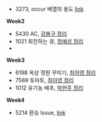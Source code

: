 - 3273, occur 배열의 용도 [link](https://github.com/alps-jbnu/22ALPStudy/issues/47)

**Week2**
- 5430 AC, [강봉구 정리](https://github.com/alps-jbnu/22ALPStudy/blob/master/Data_Structure/Code/rkdbq/README.md)
- 1021 회전하는 큐, [정예성 정리](https://github.com/alps-jbnu/22ALPStudy/blob/master/Data_Structure/Code/jys-jeong/Readme.md)
- 
**Week3**
- 6198 옥상 정원 꾸미기, [최아영 정리](https://github.com/jys-jeong/22ALPStudy/blob/master/Data_Structure/Code/IMAYOUNG/Readme.md)
- 7569 토마토, [최아영 정리](https://github.com/jys-jeong/22ALPStudy/blob/master/Data_Structure/Code/IMAYOUNG/BFS/README.md)
- 1012 유기농 배추, [박현주 정리](https://github.com/jys-jeong/22ALPStudy/blob/master/Data_Structure/Code/Zoe305/README.md)

**Week4**
- 5214 환승 Issue, [link](https://github.com/alps-jbnu/22ALPStudy/issues/154)
